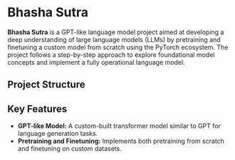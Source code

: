 # Bhasha Sutra

**Bhasha Sutra** is a GPT-like language model project aimed at developing a deep understanding of large language models (LLMs) by pretraining and finetuning a custom model from scratch using the PyTorch ecosystem. The project follows a step-by-step approach to explore foundational model concepts and implement a fully operational language model.

## Project Structure


## Key Features

- **GPT-like Model:** A custom-built transformer model similar to GPT for language generation tasks.
- **Pretraining and Finetuning:** Implements both pretraining from scratch and finetuning on custom datasets.

<!--
BhashaSutra/
│
├── datasets/                   # Datasets for pretraining and fine-tuning
│   ├── raw/                    # Raw unprocessed datasets
│   └── processed/              # Preprocessed data, tokenized and ready for training
│
├── src/                        # Core source code for the model
│   ├── model/                  # Model architecture files
│   │   ├── gpt_model.py        # Core GPT model implementation
│   │   └── layers.py           # Transformer blocks, attention, etc.
│   ├── training/               # Training scripts and utilities
│   │   ├── train.py            # Model training script
│   │   └── data_loader.py      # Data loading and batching utilities
│   └── evaluation/             # Scripts for evaluating model performance
│       └── evaluate.py         # Evaluation metrics like perplexity, accuracy
│
├── experiments/                # Logging and checkpoints for different model versions
│   ├── baseline/               # Experiment folder for the baseline model
│   └── improved/               # Experiment folder with improvements and hyperparameter tuning
│
├── explore/                # Logging and checkpoints for different model versions
│   ├── libraries/               # Experiment folder for the baseline model
│   └── / 
├── logs/                       # Training logs and metrics
│
├── notebooks/                  # Jupyter notebooks for exploratory work and experiments
│   ├── data_preprocessing.ipynb # Data preprocessing steps
│   ├── model_testing.ipynb      # Testing model outputs
│   └── pytorch_concepts.ipynb   # Exploring PyTorch core concepts (autograd, tensors, etc.)
│
├── config/                     # Configuration files for experiments
│   ├── config.yaml             # General configuration (batch size, learning rate, etc.)
│   └── model_config.yaml       # Model-specific configurations (layers, heads, dimensions)
│
├── scripts/                    # Helper scripts for automation
│   ├── download_data.py        # Script to download and process datasets
│   └── pretrain_model.py       # Script to automate the pretraining process
│
├── tests/                      # Unit tests for different components
│   ├── test_model.py           # Tests for model architecture
│   ├── test_data_loader.py     # Tests for data loading
│   └── test_training.py        # Tests for training scripts
│
├── docs/                       # Documentation files
│   ├── architecture.md         # Overview of the model architecture
│   ├── training_process.md     # Details on training strategies, optimization, etc.
│   └── setup_instructions.md   # Instructions for setting up the project environment
│
├── requirements.txt            # List of Python dependencies (e.g., PyTorch, Transformers)
├── README.md                   # Project overview and setup guide
└── LICENSE                     # License for the project


-->